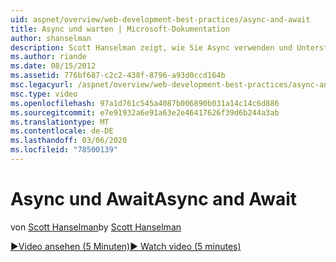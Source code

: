 ```yaml
---
uid: aspnet/overview/web-development-best-practices/async-and-await
title: Async und warten | Microsoft-Dokumentation
author: shanselman
description: Scott Hanselman zeigt, wie Sie Async verwenden und Unterstützung in ASP.NET 4,5 erwarten.
ms.author: riande
ms.date: 08/15/2012
ms.assetid: 776bf687-c2c2-438f-8796-a93d0ccd164b
msc.legacyurl: /aspnet/overview/web-development-best-practices/async-and-await
msc.type: video
ms.openlocfilehash: 97a1d761c545a4087b006890b031a14c14c6d886
ms.sourcegitcommit: e7e91932a6e91a63e2e46417626f39d6b244a3ab
ms.translationtype: MT
ms.contentlocale: de-DE
ms.lasthandoff: 03/06/2020
ms.locfileid: "78500139"
---
```

# <a name="async-and-await"></a><span data-ttu-id="d4013-103">Async und Await</span><span class="sxs-lookup"><span data-stu-id="d4013-103">Async and Await</span></span>

<span data-ttu-id="d4013-104">von [Scott Hanselman](https://github.com/shanselman)</span><span class="sxs-lookup"><span data-stu-id="d4013-104">by [Scott Hanselman](https://github.com/shanselman)</span></span>

[<span data-ttu-id="d4013-105">&#9654;Video ansehen (5 Minuten)</span><span class="sxs-lookup"><span data-stu-id="d4013-105">&#9654; Watch video (5 minutes)</span></span>](https://channel9.msdn.com/Blogs/ASP-NET-Site-Videos/async-and-await)
